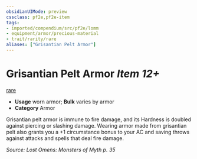 ```yaml
---
obsidianUIMode: preview
cssclass: pf2e,pf2e-item
tags:
- imported/compendium/src/pf2e/lomm
- equipment/armor/precious-material 
- trait/rarity/rare
aliases: ["Grisantian Pelt Armor"]
---
```

# Grisantian Pelt Armor *Item 12+*  
[rare](rare.md)  

- **Usage** worn armor; **Bulk** varies by armor
- **Category** Armor

Grisantian pelt armor is immune to fire damage, and its Hardness is doubled against piercing or slashing damage. Wearing armor made from grisantian pelt also grants you a +1 circumstance bonus to your AC and saving throws against attacks and spells that deal fire damage.

*Source: Lost Omens: Monsters of Myth p. 35*